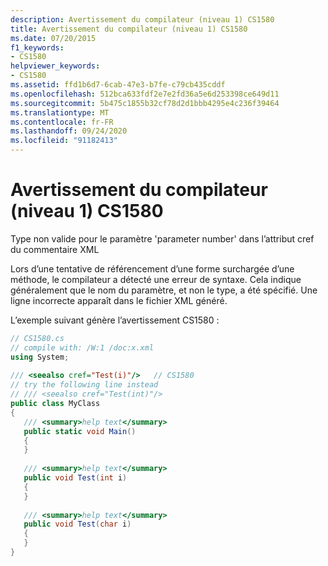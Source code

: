 ```yaml
---
description: Avertissement du compilateur (niveau 1) CS1580
title: Avertissement du compilateur (niveau 1) CS1580
ms.date: 07/20/2015
f1_keywords:
- CS1580
helpviewer_keywords:
- CS1580
ms.assetid: ffd1b6d7-6cab-47e3-b7fe-c79cb435cddf
ms.openlocfilehash: 512bca633fdf2e7e2fd36a5e6d253398ce649d11
ms.sourcegitcommit: 5b475c1855b32cf78d2d1bbb4295e4c236f39464
ms.translationtype: MT
ms.contentlocale: fr-FR
ms.lasthandoff: 09/24/2020
ms.locfileid: "91182413"
---
```

# <a name="compiler-warning-level-1-cs1580"></a>Avertissement du compilateur (niveau 1) CS1580

Type non valide pour le paramètre 'parameter number' dans l’attribut cref du commentaire XML  
  
 Lors d’une tentative de référencement d’une forme surchargée d’une méthode, le compilateur a détecté une erreur de syntaxe. Cela indique généralement que le nom du paramètre, et non le type, a été spécifié. Une ligne incorrecte apparaît dans le fichier XML généré.  
  
 L’exemple suivant génère l’avertissement CS1580 :  
  
```csharp  
// CS1580.cs  
// compile with: /W:1 /doc:x.xml  
using System;  
  
/// <seealso cref="Test(i)"/>   // CS1580  
// try the following line instead  
// /// <seealso cref="Test(int)"/>  
public class MyClass  
{  
   /// <summary>help text</summary>  
   public static void Main()  
   {  
   }  
  
   /// <summary>help text</summary>  
   public void Test(int i)  
   {  
   }  
  
   /// <summary>help text</summary>  
   public void Test(char i)  
   {  
   }  
}  
```
